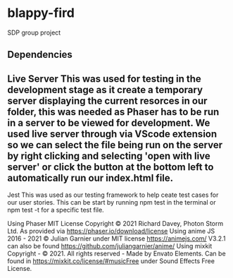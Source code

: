 # blappy-fird

SDP group project

Dependencies
--------------
Live Server
This was used for testing in the development stage as it create a temporary server displaying the current resorces in our folder, this was needed as Phaser has to be run in a server to be viewed for development.
We used live server through via VScode extension so we can select the file being run on the server by right clicking and selecting 'open with live server' or click the button at the bottom left to automatically run our index.html file.
----
Jest
This was used as our testing framework to help ceate test cases for our user stories.
This can be start by running npm test in the terminal or npm test -t <test-file-name> for a specific test file.

  
  
Using Phaser MIT License Copyright © 2021 Richard Davey, Photon Storm Ltd. As provided via <https://phaser.io/download/license>
Using anime JS 2016 - 2021 © Julian Garnier under MIT license https://animejs.com/ V3.2.1 can also be found https://github.com/juliangarnier/anime/
Using mixkit Copyright - © 2021. All rights reserved - Made by Envato Elements. Can be found in https://mixkit.co/license/#musicFree under Sound Effects Free License.
